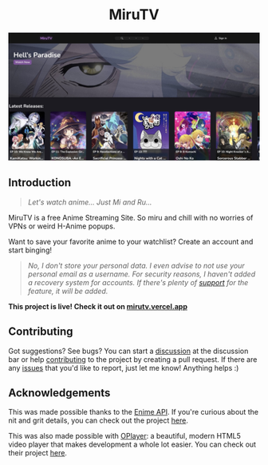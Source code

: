 <h1 align="center">
    MiruTV
</h1>

![Screen shot of MiruTV](./public/miruTV.jpeg)

## Introduction
> <i>Let's watch anime... Just Mi and Ru...</i>

MiruTV is a free Anime Streaming Site. So miru and chill with no worries of VPNs or weird H-Anime popups.

Want to save your favorite anime to your watchlist? Create an account and start binging!

> <i>No, I don't store your personal data. I even advise to not use your personal email as a username. For security reasons, I haven't added a recovery system for accounts. If there's plenty of [support](https://github.com/OatsProgramming/miruTV/issues/new/choose) for the feature, it will be added.</i>

<strong>This project is live! Check it out on [mirutv.vercel.app](https://mirutv.vercel.app/)</strong>

## Contributing
Got suggestions? See bugs? You can start a [discussion](https://github.com/OatsProgramming/miruTV/discussions) at the discussion bar or help [contributing](https://github.com/OatsProgramming/miruTV/pulls) to the project by creating a pull request. If there are any [issues](https://github.com/OatsProgramming/miruTV/issues/new/choose) that you'd like to report, just let me know! Anything helps :)

## Acknowledgements
This was made possible thanks to the [Enime API](https://docs.enime.moe/). If you're curious about the nit and grit details, you can check out the project [here](https://github.com/Enime-Project).

This was also made possible with [OPlayer](https://oplayer.vercel.app/): a beautiful, modern HTML5 video player that makes development a whole lot easier. You can check out their project [here](https://github.com/shiyiya/oplayer).